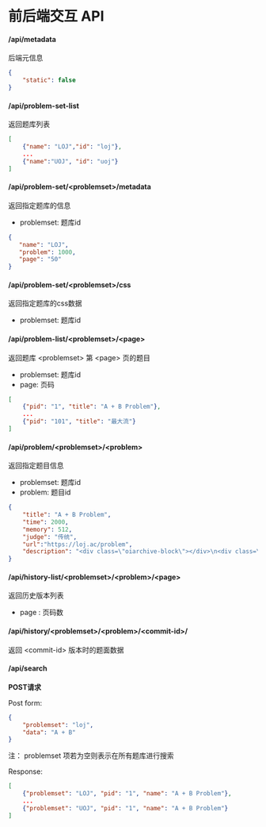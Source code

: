 # 前后端交互 API

#### /api/metadata

后端元信息

```json
{
	"static": false
}
```

#### /api/problem-set-list

返回题库列表

```json
[
	{"name": "LOJ","id": "loj"},
	...
	{"name":"UOJ", "id": "uoj"}
]
```

#### /api/problem-set/\<problemset\>/metadata

 返回指定题库的信息

* problemset: 题库id



 ```json
 {
	"name": "LOJ",
	"problem": 1000,
	"page": "50"
 }
 ```

#### /api/problem-set/\<problemset\>/css

返回指定题库的css数据

* problemset: 题库id

 #### /api/problem-list/\<problemset\>/\<page\>

 返回题库 \<problemset\> 第 \<page\> 页的题目

 * problemset: 题库id
 * page: 页码



```json
[
	{"pid": "1", "title": "A + B Problem"},
	...
	{"pid": "101", "title": "最大流"}
]
```

#### /api/problem/\<problemset\>/\<problem\>

返回指定题目信息

* problemset: 题库id
* problem: 题目id

```json
{
	"title": "A + B Problem",
	"time": 2000,
	"memory": 512,
	"judge": "传统",
	"url":"https://loj.ac/problem",
    "description": "<div class=\"oiarchive-block\"></div>\n<div class=\"oiarchive-block\">\n<h4 class=\"oiarchive-block-title\">题目描述</h4>\n\n<p>输入 $ a $ 和 $ b $，输出 $ a + b $ 的结果。</p>\n\n</div>\n<div class=\"oiarchive-block\">\n<h4 class=\"oiarchive-block-title\">输入格式</h4>\n\n<p>一行两个正整数 $ a $ 和 $ b $。</p>\n\n</div>\n<div class=\"oiarchive-block\">\n<h4 class=\"oiarchive-block-title\">输出格式</h4>\n\n<p>一行一个正整数 $ a + b $。</p>\n\n</div>\n<div class=\"oiarchive-block\">\n<h4 class=\"oiarchive-block-title\">样例</h4>\n\n<h4>样例输入</h4>\n\n<pre><code class=\"language-plain\">1 2\n</code></pre>\n\n<h4>样例输出</h4>\n\n<pre><code class=\"language-plain\">3\n</code></pre>\n\n</div>\n<div class=\"oiarchive-block\">\n<h4 class=\"oiarchive-block-title\">数据范围与提示</h4>\n\n<p>对于 $ 100\\% $ 的数据，$ 1 \\leq a, b \\leq 10 ^ 6 $。</p>\n\n</div>\n"
}
```

#### /api/history-list/\<problemset\>/\<problem\>/\<page\>

返回历史版本列表

* page : 页码数

#### /api/history/\<problemset\>/\<problem\>/\<commit-id\>/

返回 \<commit-id\> 版本时的题面数据


#### /api/search

**POST请求**

Post form:
```json
{
	"problemset": "loj",
	"data": "A + B"
}
```
注： problemset 项若为空则表示在所有题库进行搜索

Response:
```json
[
	{"problemset": "LOJ", "pid": "1", "name": "A + B Problem"},
	...
	{"problemset": "UOJ", "pid": "1", "name": "A + B Problem"}
]
```
